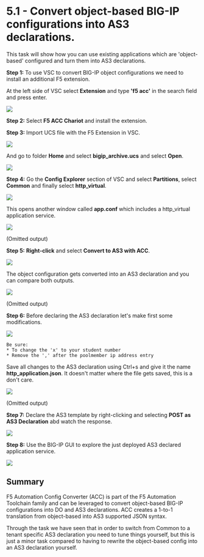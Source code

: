 # 5.1 - Convert object-based BIG-IP configurations into AS3 declarations.

This task will show how you can use existing applications which are 'object-based' configured and turn them into AS3 declarations.

**Step 1:** To use VSC to convert BIG-IP object configurations we need to install an additional F5 extension.

At the left side of VSC select **Extension** and type **'f5 acc'** in the search field and press enter.

![](../png/module5/task5_1_p1.png)

**Step 2:** Select **F5 ACC Chariot** and install the extension.

**Step 3:** Import UCS file with the F5 Extension in VSC.

![](../png/module5/task5_1_p2.png)

And go to folder **Home** and select  **bigip_archive.ucs** and select **Open**.

![](../png/module5/task5_1_p3.png)

**Step 4:** Go the **Config Explorer** section of VSC and select **Partitions**, select **Common** and finally select **http_virtual**.

![](../png/module5/task5_1_p4.png)

This opens another window called **app.conf** which includes a http_virtual application service.

![](../png/module5/task5_1_p5.png)

(Omitted output)

**Step 5:** **Right-click** and select **Convert to AS3 with ACC**.

![](../png/module5/task5_1_p6.png)

The object configuration gets converted into an AS3 declaration and you can compare both outputs.

![](../png/module5/task5_1_p7.png)

(Omitted output)

**Step 6:** Before declaring the AS3 declaration let's make first some modifications.

![](../png/module5/task5_1_p8.png)

```
Be sure:
* To change the 'x' to your student number
* Remove the ',' after the poolmember ip address entry
```

Save all changes to the AS3 declaration using Ctrl+s and give it the name **http_application.json**. It doesn't matter where the file gets saved, this is a don't care.

![](../png/module5/task5_1_p9.png)

(Omitted output)

**Step 7:** Declare the AS3 template by right-clicking and selecting **POST as AS3 Declaration** abd watch the response.

![](../png/module5/task5_1_p10.png)

**Step 8:** Use the BIG-IP GUI to explore the just deployed AS3 declared application service.

![](../png/module5/task5_1_p11.png)

## Summary
F5 Automation Config Converter (ACC) is part of the F5 Automation Toolchain family and can be leveraged to convert object-based BIG-IP configurations into DO and AS3 declarations. ACC creates a 1-to-1 translation from object-based into AS3 supported JSON syntax.

Through the task we have seen that in order to switch from Common to a tenant specific AS3 declaration you need to tune things yourself, but this is just a minor task compared to having to rewrite the object-based config into an AS3 declaration yourself.